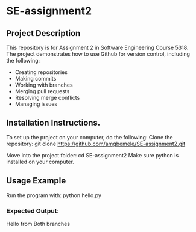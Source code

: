 # SE-assignment2
## Project Description
This repository is for Assignment 2 in Software Engineering Course 5318. The project demonstrates how to use Github for version control, including the following:
- Creating repositories
- Making commits
- Working with branches
- Merging pull requests
- Resolving merge conflicts
- Managing issues

## Installation Instructions.
To set up the project on your computer, do the following:
Clone the repository:
git clone https://github.com/amgbemele/SE-assignment2.git

Move into the project folder:
cd SE-assignment2
Make sure python is installed on your computer.

## Usage Example
Run the program with:
python hello.py

### Expected Output:
Hello from Both branches
